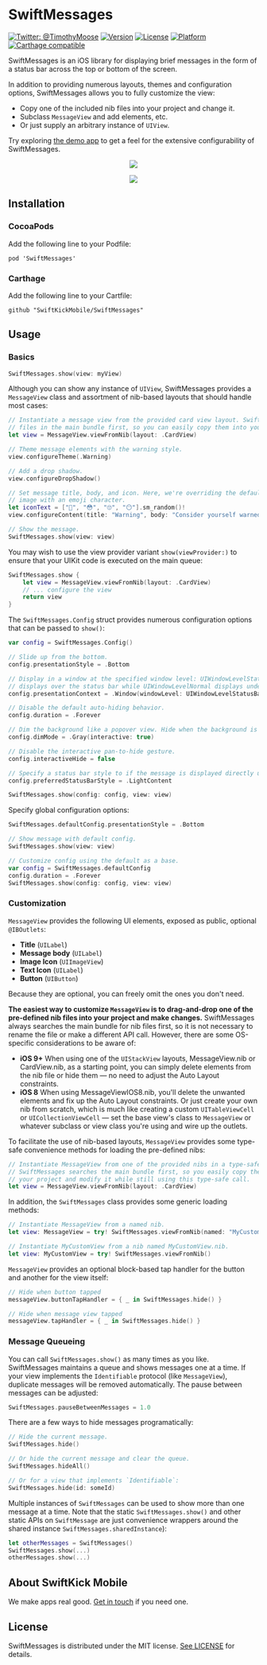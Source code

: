 # SwiftMessages

[![Twitter: @TimothyMoose](https://img.shields.io/badge/contact-@TimothyMoose-blue.svg?style=flat)](https://twitter.com/TimothyMoose)
[![Version](https://img.shields.io/cocoapods/v/SwiftMessages.svg?style=flat)](http://cocoadocs.org/docsets/SwiftMessages)
[![License](https://img.shields.io/cocoapods/l/SwiftMessages.svg?style=flat)](http://cocoadocs.org/docsets/SwiftMessages)
[![Platform](https://img.shields.io/cocoapods/p/SwiftMessages.svg?style=flat)](http://cocoadocs.org/docsets/SwiftMessages)
[![Carthage compatible](https://img.shields.io/badge/Carthage-compatible-4BC51D.svg?style=flat)](https://github.com/Carthage/Carthage)

SwiftMessages is an iOS library for displaying brief messages in the form of a status bar across the top or bottom of the screen.

In addition to providing numerous layouts, themes and configuration options, SwiftMessages allows you to fully customize the view:

* Copy one of the included nib files into your project and change it.
* Subclass `MessageView` and add elements, etc.
* Or just supply an arbitrary instance of `UIView`.

Try exploring [the demo app](./Demo/Demo.xcworkspace) to get a feel for the extensive configurability of SwiftMessages.

<p align="center">
  <img src="./Demo/demo.png" />
</p>

<p align="center">
	<a href="http://goo.gl/C9ymRD"><img src="./Demo/appetize.png" /></a>
</p>

## Installation

### CocoaPods

Add the following line to your Podfile:

````
pod 'SwiftMessages'
````

### Carthage

Add the following line to your Cartfile:

````
github "SwiftKickMobile/SwiftMessages"
````

## Usage

### Basics

````swift
SwiftMessages.show(view: myView)
````

Although you can show any instance of `UIView`, SwiftMessages provides a `MessageView` class
and assortment of nib-based layouts that should handle most cases:

````swift
// Instantiate a message view from the provided card view layout. SwiftMessages searches for nib
// files in the main bundle first, so you can easily copy them into your project and make changes.
let view = MessageView.viewFromNib(layout: .CardView)

// Theme message elements with the warning style.
view.configureTheme(.Warning)

// Add a drop shadow.
view.configureDropShadow()

// Set message title, body, and icon. Here, we're overriding the default warning
// image with an emoji character.
let iconText = ["🤔", "😳", "🙄", "😶"].sm_random()!
view.configureContent(title: "Warning", body: "Consider yourself warned.", iconText: iconText)

// Show the message.
SwiftMessages.show(view: view)
````

You may wish to use the view provider variant `show(viewProvider:)` to ensure that
your UIKit code is executed on the main queue:

````swift
SwiftMessages.show {
    let view = MessageView.viewFromNib(layout: .CardView)
    // ... configure the view
    return view
}
````

The `SwiftMessages.Config` struct provides numerous configuration options that can be passed to `show()`:

````swift
var config = SwiftMessages.Config()

// Slide up from the bottom.
config.presentationStyle = .Bottom

// Display in a window at the specified window level: UIWindowLevelStatusBar
// displays over the status bar while UIWindowLevelNormal displays under.
config.presentationContext = .Window(windowLevel: UIWindowLevelStatusBar)

// Disable the default auto-hiding behavior.
config.duration = .Forever

// Dim the background like a popover view. Hide when the background is tapped.
config.dimMode = .Gray(interactive: true)

// Disable the interactive pan-to-hide gesture.
config.interactiveHide = false

// Specify a status bar style to if the message is displayed directly under the status bar.
config.preferredStatusBarStyle = .LightContent

SwiftMessages.show(config: config, view: view)
````

Specify global configuration options:

````swift
SwiftMessages.defaultConfig.presentationStyle = .Bottom

// Show message with default config.
SwiftMessages.show(view: view)

// Customize config using the default as a base.
var config = SwiftMessages.defaultConfig
config.duration = .Forever
SwiftMessages.show(config: config, view: view)
````

### Customization

`MessageView` provides the following UI elements, exposed as public, optional `@IBOutlets`:

* __Title__ (`UILabel`)
* __Message body__ (`UILabel`)
* __Image Icon__ (`UIImageView`)
* __Text Icon__ (`UILabel`)
* __Button__ (`UIButton`)

Because they are optional, you can freely omit the ones you don't need.

**The easiest way to customize `MessageView` is to drag-and-drop one of the pre-defined nib files into your project and make changes.** SwiftMessages always searches the main bundle for nib files first, so it is not necessary to rename the file or make a different API call. However, there are some OS-specific considerations to be aware of:

* **iOS 9+** When using one of the `UIStackView` layouts, MessageView.nib or CardView.nib, as a starting point, you can simply delete elements from the nib file or hide them — no need to adjust the Auto Layout constraints.
* **iOS 8** When using MessageViewIOS8.nib, you'll delete the unwanted elements and fix up the Auto Layout constraints. Or just create your own nib from scratch, which is much like creating a custom `UITableViewCell` or `UICollectionViewCell` — set the base view's class to `MessageView` or whatever subclass or view class you're using and wire up the outlets.

To facilitate the use of nib-based layouts, `MessageView` provides some type-safe convenience methods for loading the pre-defined nibs:

````swift
// Instantiate MessageView from one of the provided nibs in a type-safe way.
// SwiftMessages searches the main bundle first, so you easily copy the nib into
// your project and modify it while still using this type-safe call.
let view = MessageView.viewFromNib(layout: .CardView)
````

In addition, the `SwiftMessages` class provides some generic loading methods:

````swift
// Instantiate MessageView from a named nib.
let view: MessageView = try! SwiftMessages.viewFromNib(named: "MyCustomNib")

// Instantiate MyCustomView from a nib named MyCustomView.nib.
let view: MyCustomView = try! SwiftMessages.viewFromNib()
````

`MessageView` provides an optional block-based tap handler for the button and another for the view itself:

````swift
// Hide when button tapped
messageView.buttonTapHandler = { _ in SwiftMessages.hide() }

// Hide when message view tapped
messageView.tapHandler = { _ in SwiftMessages.hide() }
````

### Message Queueing

You can call `SwiftMessages.show()` as many times as you like. SwiftMessages maintains a queue and shows messages one at a time. If your view implements the `Identifiable` protocol (like `MessageView`), duplicate messages will be removed automatically. The pause between messages can be adjusted:

````swift
SwiftMessages.pauseBetweenMessages = 1.0
````

There are a few ways to hide messages programatically:

````swift
// Hide the current message.
SwiftMessages.hide()

// Or hide the current message and clear the queue.
SwiftMessages.hideAll()

// Or for a view that implements `Identifiable`:
SwiftMessages.hide(id: someId)
````

Multiple instances of `SwiftMessages` can be used to show more than one message at a time. Note that the static `SwiftMessages.show()` and other static APIs on `SwiftMessage` are just convenience wrappers around the shared instance `SwiftMessages.sharedInstance`):

````swift
let otherMessages = SwiftMessages()
SwiftMessages.show(...)
otherMessages.show(...)
````

## About SwiftKick Mobile
We make apps real good. [Get in touch](mailto:info@swiftkick.it) if you need one.

## License

SwiftMessages is distributed under the MIT license. [See LICENSE](./LICENSE.md) for details.